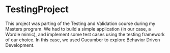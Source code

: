 # TestingProject
 
This project was parting of the Testing and Validation course during my Masters program. We had to build a simple application (in our case, a Wordle mimic), and implement some test cases using the testing framework of our choice. In this case, we used Cucumber to explore Behavior Driven Development.
